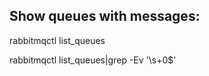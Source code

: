 Show queues with messages:
---------------------------

rabbitmqctl list_queues

rabbitmqctl list_queues|grep -Ev '\s+0$'
